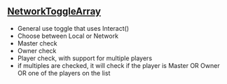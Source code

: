 ## [NetworkToggleArray](https://github.com/ChildoftheBeast/Udon/blob/master/Basics/UI/General_Interact/NetworkToggleArray.cs)
- General use toggle that uses Interact()
- Choose between Local or Network
- Master check
- Owner check
- Player check, with support for multiple players
- if multiples are checked, it will check if the player is Master OR Owner OR one of the players on the list
